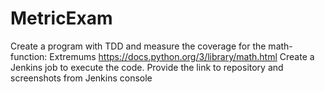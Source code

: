 # MetricExam

Create a program with TDD and measure the coverage for the math-function:
Extremums https://docs.python.org/3/library/math.html
Create a Jenkins job to execute the code.
Provide the link to repository and screenshots from Jenkins console
